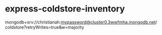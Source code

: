 # express-coldstore-inventory

mongodb+srv://christianah:mypassword@cluster0.3wwfmha.mongodb.net/coldstore?retryWrites=true&w=majority
